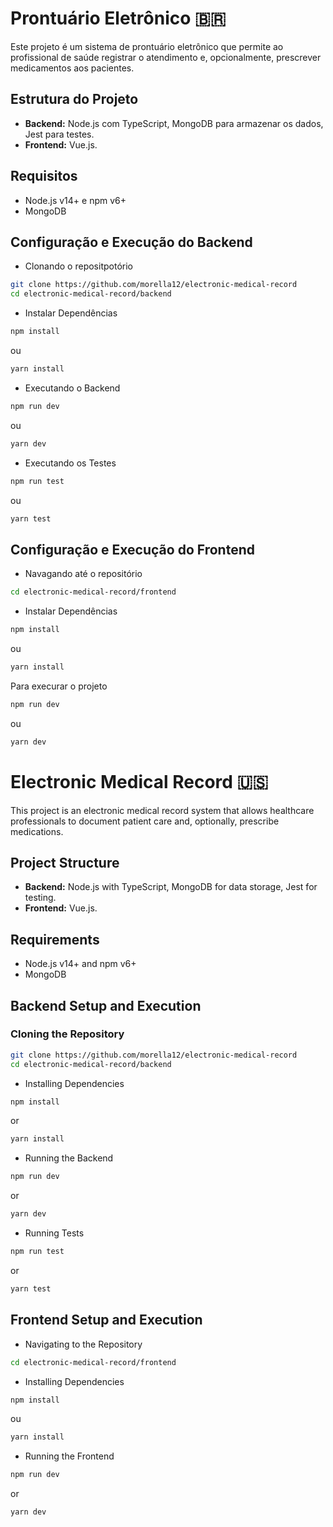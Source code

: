 # Prontuário Eletrônico 🇧🇷

Este projeto é um sistema de prontuário eletrônico que permite ao profissional de saúde registrar o atendimento e, opcionalmente, prescrever medicamentos aos pacientes.

## Estrutura do Projeto
*  **Backend:** Node.js com TypeScript, MongoDB para armazenar os dados, Jest para testes.
*  **Frontend:** Vue.js.

## Requisitos
* Node.js v14+ e npm v6+
* MongoDB

## Configuração e Execução do Backend
* Clonando o repositpotório
```bash
git clone https://github.com/morella12/electronic-medical-record
cd electronic-medical-record/backend
```

* Instalar Dependências
```bash
npm install
```
ou
```bash
yarn install
```
* Executando o Backend
```bash
npm run dev
```
ou
```bash
yarn dev
```

* Executando os Testes
```bash
npm run test
```
ou
```bash
yarn test
```

## Configuração e Execução do Frontend
* Navagando até o repositório
```bash
cd electronic-medical-record/frontend
```

* Instalar Dependências
```bash
npm install
```
ou
```bash
yarn install
```

Para execurar o projeto
```bash
npm run dev
```
ou
```bash
yarn dev
```

# Electronic Medical Record 🇺🇸

This project is an electronic medical record system that allows healthcare professionals to document patient care and, optionally, prescribe medications.

## Project Structure
* **Backend:** Node.js with TypeScript, MongoDB for data storage, Jest for testing.
* **Frontend:** Vue.js.

## Requirements
* Node.js v14+ and npm v6+
* MongoDB

## Backend Setup and Execution

### Cloning the Repository
```bash
git clone https://github.com/morella12/electronic-medical-record
cd electronic-medical-record/backend
```

* Installing Dependencies
```bash
npm install
```
or
```bash
yarn install
```
* Running the Backend
```bash
npm run dev
```
or
```bash
yarn dev
```

* Running Tests
```bash
npm run test
```
or
```bash
yarn test
```

## Frontend Setup and Execution
* Navigating to the Repository
```bash
cd electronic-medical-record/frontend
```

* Installing Dependencies
```bash
npm install
```
ou
```bash
yarn install
```

* Running the Frontend
```bash
npm run dev
```
or
```bash
yarn dev
```

